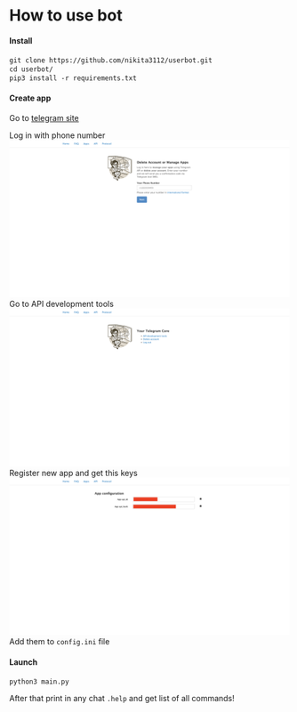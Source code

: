 # How to use bot
#### Install
    git clone https://github.com/nikita3112/userbot.git
    cd userbot/
    pip3 install -r requirements.txt
#### Create app
Go to [telegram site](http://my.telegram.org/auth)

Log in with phone number
![Log In with phone number](/images/1.png)
Go to API development tools
![Go to API development tools](/images/2.png)
Register new app and get this keys
![Register new app and get this keys](/images/3.png)
Add them to ```config.ini``` file
#### Launch
    python3 main.py
After that print in any chat ```.help``` and get list of all commands!